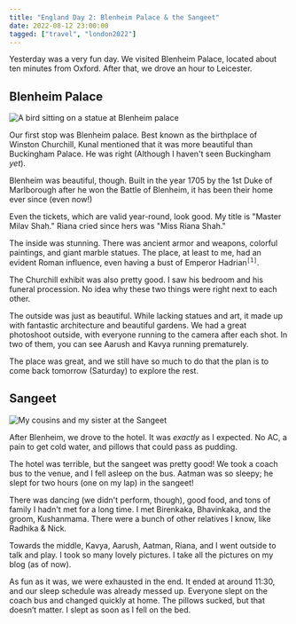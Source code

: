 ```yaml
---
title: "England Day 2: Blenheim Palace & the Sangeet"
date: 2022-08-12 23:00:00
tagged: ["travel", "london2022"]
---
```


Yesterday was a very fun day. We visited Blenheim Palace, located about ten 
minutes from Oxford. After that, we drove an hour to Leicester.

## Blenheim Palace
![A bird sitting on a statue at Blenheim palace](/images/england2022/statue-bird-blenheim.png)

Our first stop was Blenheim palace. Best known as the birthplace of Winston
Churchill, Kunal mentioned that it was more beautiful than Buckingham Palace.
He was right (Although I haven't seen Buckingham _yet_).

Blenheim was beautiful, though. Built in the year 1705 by the 1st Duke of Marlborough 
after he won the Battle of Blenheim, it has been their home ever since (even 
now!)

Even the tickets, which are valid year-round, look good. My title is "Master Milav Shah." Riana cried since hers was "Miss Riana Shah."

The inside was stunning. There was ancient armor and weapons, colorful paintings, and giant marble statues. The place, at least to me, had an evident Roman influence, even having a bust of Emperor Hadrian<sup>`[1]`</sup>.

The Churchill exhibit was also pretty good. I saw his bedroom and his funeral
procession. No idea why these two things were right next to each other.

The outside was just as beautiful. While lacking statues and art, it made up with fantastic architecture and beautiful gardens. We had a great photoshoot 
outside, with everyone running to the camera after each shot. In two of them, you can see Aarush and Kavya running prematurely.

The place was great, and we still have so much to do that the plan is to come
back tomorrow (Saturday) to explore the rest.

## Sangeet
![My cousins and my sister at the Sangeet](/images/england2022/sangeet.png)

After Blenheim, we drove to the hotel. It was _exactly_ as I expected. No AC, a 
pain to get cold water, and pillows that could pass as pudding.

The hotel was terrible, but the sangeet was pretty good! We took a coach bus 
to the venue, and I fell asleep on the bus. Aatman was so sleepy; he slept for
two hours (one on my lap) in the sangeet!

There was dancing (we didn't perform, though), good food, and tons of family I hadn't met for a long time. I met Birenkaka, Bhavinkaka, and the groom, 
Kushanmama. There were a bunch of other relatives I know, like Radhika & Nick.

Towards the middle, Kavya, Aarush, Aatman, Riana, and I went outside to talk and 
play. I took so many lovely pictures. I take all the pictures on my blog (as of
now).

As fun as it was, we were exhausted in the end. It ended at around 11:30, and 
our sleep schedule was already messed up. Everyone slept on the coach bus and
changed quickly at home. The pillows sucked, but that doesn’t matter. I slept as
soon as I fell on the bed.